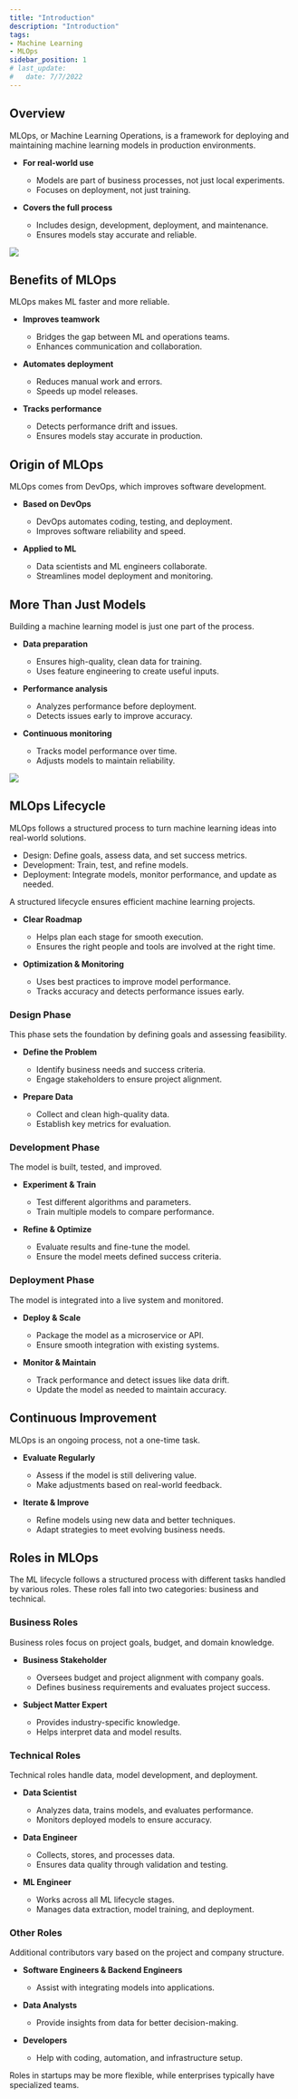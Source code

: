 ```yaml
---
title: "Introduction"
description: "Introduction"
tags: 
- Machine Learning
- MLOps
sidebar_position: 1
# last_update:
#   date: 7/7/2022
---
```



## Overview

MLOps, or Machine Learning Operations, is a framework for deploying and maintaining machine learning models in production environments.

- **For real-world use**  
  - Models are part of business processes, not just local experiments.  
  - Focuses on deployment, not just training.  

- **Covers the full process**  
  - Includes design, development, deployment, and maintenance.  
  - Ensures models stay accurate and reliable.  

<div class="img-center"> 

![](/img/docs/Screenshot-2025-03-18-002547.png)

</div>

## Benefits of MLOps  

MLOps makes ML faster and more reliable.  

- **Improves teamwork**  
  - Bridges the gap between ML and operations teams.  
  - Enhances communication and collaboration.  

- **Automates deployment**  
  - Reduces manual work and errors.  
  - Speeds up model releases.  

- **Tracks performance**  
  - Detects performance drift and issues.  
  - Ensures models stay accurate in production.  

## Origin of MLOps  

MLOps comes from DevOps, which improves software development.  

- **Based on DevOps**  
  - DevOps automates coding, testing, and deployment.  
  - Improves software reliability and speed.  

- **Applied to ML**  
  - Data scientists and ML engineers collaborate.  
  - Streamlines model deployment and monitoring.  

## More Than Just Models 

Building a machine learning model is just one part of the process.

- **Data preparation**   
  - Ensures high-quality, clean data for training.  
  - Uses feature engineering to create useful inputs.  

- **Performance analysis**
  - Analyzes performance before deployment.  
  - Detects issues early to improve accuracy.  

- **Continuous monitoring**    
  - Tracks model performance over time.  
  - Adjusts models to maintain reliability.  

<div class="img-center"> 

![](/img/docs/Screenshot-2025-03-18-002653.png)

</div>


## MLOps Lifecycle  

MLOps follows a structured process to turn machine learning ideas into real-world solutions.  

- Design: Define goals, assess data, and set success metrics.  
- Development: Train, test, and refine models.  
- Deployment: Integrate models, monitor performance, and update as needed.  

A structured lifecycle ensures efficient machine learning projects.  

- **Clear Roadmap**  
  - Helps plan each stage for smooth execution.  
  - Ensures the right people and tools are involved at the right time.  

- **Optimization & Monitoring**  
  - Uses best practices to improve model performance.  
  - Tracks accuracy and detects performance issues early.  

### Design Phase  

This phase sets the foundation by defining goals and assessing feasibility.  

- **Define the Problem**  
  - Identify business needs and success criteria.  
  - Engage stakeholders to ensure project alignment.  

- **Prepare Data**  
  - Collect and clean high-quality data.  
  - Establish key metrics for evaluation.  

### Development Phase  

The model is built, tested, and improved.  

- **Experiment & Train**  
  - Test different algorithms and parameters.  
  - Train multiple models to compare performance.  

- **Refine & Optimize**  
  - Evaluate results and fine-tune the model.  
  - Ensure the model meets defined success criteria.  

### Deployment Phase  

The model is integrated into a live system and monitored.  

- **Deploy & Scale**  
  - Package the model as a microservice or API.  
  - Ensure smooth integration with existing systems.  

- **Monitor & Maintain**  
  - Track performance and detect issues like data drift.  
  - Update the model as needed to maintain accuracy.  

## Continuous Improvement  

MLOps is an ongoing process, not a one-time task.  

- **Evaluate Regularly**  
  - Assess if the model is still delivering value.  
  - Make adjustments based on real-world feedback.  

- **Iterate & Improve**  
  - Refine models using new data and better techniques.  
  - Adapt strategies to meet evolving business needs.  

## Roles in MLOps

The ML lifecycle follows a structured process with different tasks handled by various roles. These roles fall into two categories: business and technical.  

### Business Roles  

Business roles focus on project goals, budget, and domain knowledge.  

- **Business Stakeholder**  
  - Oversees budget and project alignment with company goals.  
  - Defines business requirements and evaluates project success.  

- **Subject Matter Expert**  
  - Provides industry-specific knowledge.  
  - Helps interpret data and model results.  

### Technical Roles  

Technical roles handle data, model development, and deployment.  

- **Data Scientist**  
  - Analyzes data, trains models, and evaluates performance.  
  - Monitors deployed models to ensure accuracy.  

- **Data Engineer**  
  - Collects, stores, and processes data.  
  - Ensures data quality through validation and testing.  

- **ML Engineer**  
  - Works across all ML lifecycle stages.  
  - Manages data extraction, model training, and deployment.  

### Other Roles  

Additional contributors vary based on the project and company structure.  

- **Software Engineers & Backend Engineers**  
  - Assist with integrating models into applications.  

- **Data Analysts**  
  - Provide insights from data for better decision-making.  

- **Developers**  
  - Help with coding, automation, and infrastructure setup.  

Roles in startups may be more flexible, while enterprises typically have specialized teams.